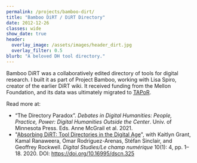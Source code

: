 ```yaml
---
permalink: /projects/bamboo-dirt/
title: "Bamboo DiRT / DiRT Directory"
date: 2012-12-26
classes: wide
show_date: true
header:
  overlay_image: /assets/images/header_dirt.jpg
  overlay_filter: 0.5
blurb: "A beloved DH tool directory."
---
```


Bamboo DiRT was a collaboratively edited directory of tools for digital research. I built it as part of Project Bamboo, working with Lisa Spiro, creator of the earlier DiRT wiki. It received funding from the Mellon Foundation, and its data was ultimately migrated to [TAPoR](https://tapor.ca/home).

Read more at:

* “The Directory Paradox”. <em>Debates in Digital Humanities: People, Practice, Power: Digital Humanities Outside the Center</em>. Univ. of Minnesota Press. Eds. Anne McGrail et al. 2021.
* "<a href="https://doi.org/10.16995/dscn.325">Absorbing DiRT: Tool Directories in the Digital Age</a>", with Kaitlyn Grant, Kamal Ranaweera, Omar Rodriguez-Arenas, Stéfan Sinclair, and Geoffrey Rockwell. <em>Digital Studies/Le champ numérique</em> 10(1): 4, pp. 1–18. 2020. DOI: https://doi.org/10.16995/dscn.325


